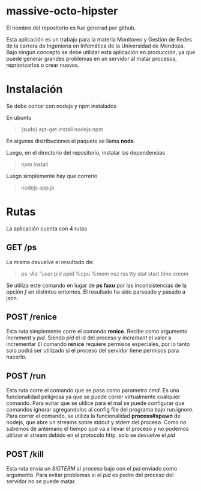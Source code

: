 # massive-octo-hipster
El nombre del repositorio es fue generad por github.

Esta aplicación es un trabajo para la materia Monitoreo y Gestión de Redes de la carrera de Ingeniería en Infomática de la Universidad de Mendoza.
Bajo ningún concepto se debe utilizar esta aplicación en producción, ya que puede generar grandes problemas en un servidor al matar procesos, repriorizarlos o crear nuevos.

# Instalación
Se debe contar con nodejs y npm instalados

En ubuntu

> (sudo) apt-get install nodejs npm

En algunas distribuciones el paquete se llama **node**.

Luego, en el directorio del repositorio, instalar las dependencias

> npm install

Luego simplemente hay que correrlo

> nodejs app.js


# Rutas
La aplicación cuenta con 4 rutas

## GET /ps
La misma devuelve el resultado de:

> ps -Ao "user pid ppid %cpu %mem vsz rss tty stat start time comm

Se utiliza este comando en lugar de **ps faxu** por las inconsistencias de la opción *f* en distintos entornos.
El resultado ha sido parseado y pasado a json.

## POST /renice
Esta ruta simplemente corre el comando **renice**. Recibe como argumento *increment* y *pid*. Siendo *pid* el id del proceso y *increment* el valor a incrementar
El comando **renice** requiere permisos especiales, por lo tanto solo podrá ser utilizado si el proceso del servidor tiene permisos para hacerlo.

## POST /run
Esta ruta corre el comando que se pasa como parametro *cmd*. Es una funcionalidad peligrosa ya que se puede correr virtualmente cualquier comando.
Para evitar que se utilice para el mal se puede configurar que comandos ignorar agregandolos al config file del programa bajo run.ignore.
Para correr el comando, se utiliza la funcionalidad **process#spawn** de nodejs, que abre un streams sobre stdout y stderr del proceso.
Como no sabemos de antemano el tiempo que va a llevar el proceso y no podemos utilizar el stream debido en el protocolo http, solo se devuelve el *pid*

## POST /kill
Esta ruta envia un *SIGTERM* al proceso bajo con el *pid* enviado como argumento.
Para evitar problemas si el *pid* es padre del proceso del servidor no se puede matar.
